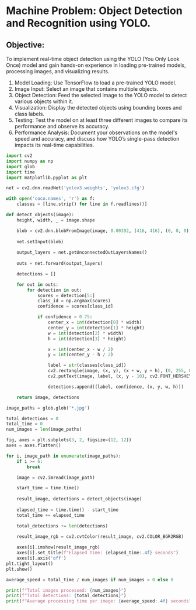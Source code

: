 # **Machine Problem: Object Detection and Recognition using YOLO.**


## **Objective:**
To implement real-time object detection using the YOLO (You Only Look Once) model and gain hands-on
experience in loading pre-trained models, processing images, and visualizing results.

1. Model Loading: Use TensorFlow to load a pre-trained YOLO model.
2. Image Input: Select an image that contains multiple objects.
3. Object Detection: Feed the selected image to the YOLO model to detect various objects within it.
4. Visualization: Display the detected objects using bounding boxes and class labels.
5. Testing: Test the model on at least three different images to compare its performance and
observe its accuracy.
6. Performance Analysis: Document your observations on the model's speed and accuracy, and
discuss how YOLO’s single-pass detection impacts its real-time capabilities.

```python
import cv2
import numpy as np
import glob
import time
import matplotlib.pyplot as plt 

net = cv2.dnn.readNet('yolov3.weights', 'yolov3.cfg')

with open('coco.names', 'r') as f:
    classes = [line.strip() for line in f.readlines()]

def detect_objects(image):
    height, width, _ = image.shape

    blob = cv2.dnn.blobFromImage(image, 0.00392, (416, 416), (0, 0, 0), True, crop=False)
    
    net.setInput(blob)
    
    output_layers = net.getUnconnectedOutLayersNames()
    
    outs = net.forward(output_layers)

    detections = [] 

    for out in outs:
        for detection in out:
            scores = detection[5:]
            class_id = np.argmax(scores)
            confidence = scores[class_id]

            if confidence > 0.75:
                center_x = int(detection[0] * width)
                center_y = int(detection[1] * height)
                w = int(detection[2] * width)
                h = int(detection[3] * height)

                x = int(center_x - w / 2)
                y = int(center_y - h / 2)

                label = str(classes[class_id])
                cv2.rectangle(image, (x, y), (x + w, y + h), (0, 255, 0), 2)
                cv2.putText(image, label, (x, y - 10), cv2.FONT_HERSHEY_SIMPLEX, 0.5, (0, 255, 0), 2)

                detections.append((label, confidence, (x, y, w, h)))

    return image, detections

image_paths = glob.glob('*.jpg')  

total_detections = 0
total_time = 0
num_images = len(image_paths)

fig, axes = plt.subplots(3, 2, figsize=(12, 12))  
axes = axes.flatten() 

for i, image_path in enumerate(image_paths):
    if i >= 6:
        break

    image = cv2.imread(image_path)

    start_time = time.time()
    
    result_image, detections = detect_objects(image)
    
    elapsed_time = time.time() - start_time
    total_time += elapsed_time

    total_detections += len(detections)

    result_image_rgb = cv2.cvtColor(result_image, cv2.COLOR_BGR2RGB)
    
    axes[i].imshow(result_image_rgb)
    axes[i].set_title(f"Elapsed Time: {elapsed_time:.4f} seconds")
    axes[i].axis('off') 
plt.tight_layout()
plt.show()  

average_speed = total_time / num_images if num_images > 0 else 0

print(f"Total images processed: {num_images}")
print(f"Total detections: {total_detections}")
print(f"Average processing time per image: {average_speed:.4f} seconds")

```
